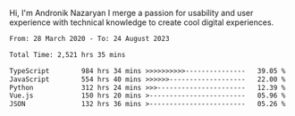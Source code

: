 Hi, I'm Andronik Nazaryan
I merge a passion for usability and user experience with technical knowledge to create cool digital experiences.


<!--START_SECTION:waka-->

```txt
From: 28 March 2020 - To: 24 August 2023

Total Time: 2,521 hrs 35 mins

TypeScript        984 hrs 34 mins >>>>>>>>>>---------------   39.05 %
JavaScript        554 hrs 40 mins >>>>>>-------------------   22.00 %
Python            312 hrs 24 mins >>>----------------------   12.39 %
Vue.js            150 hrs 20 mins >------------------------   05.96 %
JSON              132 hrs 36 mins >------------------------   05.26 %
```

<!--END_SECTION:waka-->

